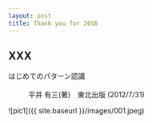 ```yaml
---
layout: post
title: Thank you for 2016
---
```


## XXX

<dl>
  <dt>はじめてのパターン認識</dt>
  <dd>平井 有三(著)　東北出版 (2012/7/31)</dd>
</dl>

![pic1]({{ site.baseurl }}/images/001.jpeg)
